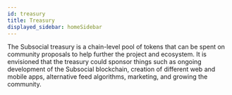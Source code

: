 ```yaml
---
id: treasury
title: Treasury
displayed_sidebar: homeSidebar
---
```


The Subsocial treasury is a chain-level pool of tokens that can be spent on community proposals
to help further the project and ecosystem. It is envisioned that the treasury could sponsor things such as 
ongoing development of the Subsocial blockchain, creation of different web and mobile apps, alternative feed algorithms, marketing, and growing
the community.
